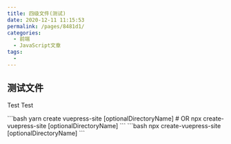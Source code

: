 ```yaml
---
title: 四级文件(测试)
date: 2020-12-11 11:15:53
permalink: /pages/8481d1/
categories:
  - 前端
  - JavaScript文章
tags:
  -
---
```


## 测试文件
Test Test

<code-group>
  <code-block title="YARN" active>
  ```bash
  yarn create vuepress-site [optionalDirectoryName]
  # OR npx create-vuepress-site [optionalDirectoryName]
  ```
  </code-block>

  <code-block title="NPM">
  ```bash
  npx create-vuepress-site [optionalDirectoryName]
  ```
  </code-block>
</code-group>
